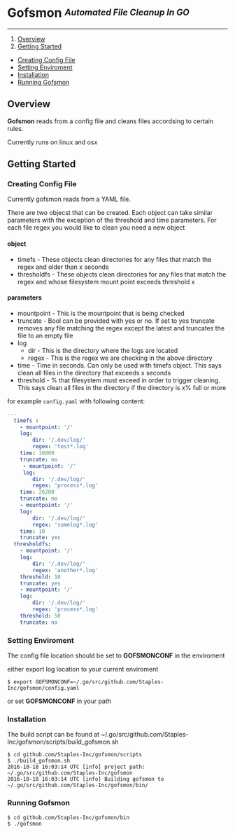 # **Gofsmon** <sup><sub>_Automated File Cleanup In GO_</sub></sup>
----

1. [Overview](#overview)
2. [Getting Started](#getting-started)
  * [Creating Config File](#creating-config-file)
  * [Setting Enviroment](#setting-enviroment)
  * [Installation](#installation)
  * [Running Gofsmon](#running-gofsmonnap)


## Overview

**Gofsmon** reads from a config file and cleans files accordsing to certain rules. 

Currently runs on linux and osx

## **Getting Started**

### Creating Config File

Currently gofsmon reads from a YAML file.

There are two objecst that can be created. Each object can take similar parameters with the exception of the threshold and time parameters. For each file regex you would like to clean you need a new object

#### object

* timefs - These objects clean directories for any files that match the regex and older than x seconds
* thresholdfs - These objects clean directories for any files that match the regex and whose filesystem mount point exceeds threshold x

#### parameters

* mountpoint - This is the mountpoint that is being checked
* truncate - Bool can be provided with yes or no. If set to yes truncate removes any file matching the regex except the latest and truncates the file to an empty file 
* log
    * dir - This is the directory where the logs are located
    * regex - This is the regex we are checking in the above directory
* time - Time in seconds. Can only be used with timefs object. This says clean all files in the directory that exceeds x seconds
* threshold - % that filesystem must exceed in order to trigger cleaning. This says clean all files in the directory if the directory is x% full or more

for example `config.yaml` with following content:
```yaml
---
  timefs :
    - mountpoint: '/'
    log: 
        dir: '/.dev/log/'
        regex: 'test*.log'
    time: 10800
    truncate: no
     - mountpoint: '/'
     log: 
        dir: '/.dev/log/'
        regex: 'process*.log'
    time: 26280
    truncate: no
    - mountpoint: '/'
    log: 
        dir: '/.dev/log/'
        regex: 'somelog*.log'
    time: 10
    truncate: yes
  thresholdfs:
    - mountpoint: '/'
    log:
        dir: '/.dev/log/'
        regex: 'another*.log'
    threshold: 10
    truncate: yes
    - mountpoint: '/'
    log:
        dir: '/.dev/log/'
        regex: 'process*.log'
    threshold: 50
    truncate: no 
```

### Setting Enviroment
The config file location should be set to **GOFSMONCONF** in the enviroment

either export log location to your current enviroment 
```
$ export GOFSMONCONF=~/.go/src/github.com/Staples-Inc/gofsmon/config.yaml
```
or set **GOFSMONCONF** in your path  

### Installation 
The build script can be found at ~/.go/src/github.com/Staples-Inc/gofsmon/scripts/build_gofsmon.sh

```
$ cd github.com/Staples-Inc/gofsmon/scripts 
$ ./build_gofsmon.sh
2016-10-18 16:03:14 UTC [info] project path: ~/.go/src/github.com/Staples-Inc/gofsmon
2016-10-18 16:03:14 UTC [info] Building gofsmon to ~/.go/src/github.com/Staples-Inc/gofsmon/bin/
```

### Running Gofsmon
```
$ cd github.com/Staples-Inc/gofsmon/bin
$ ./gofsmon
```